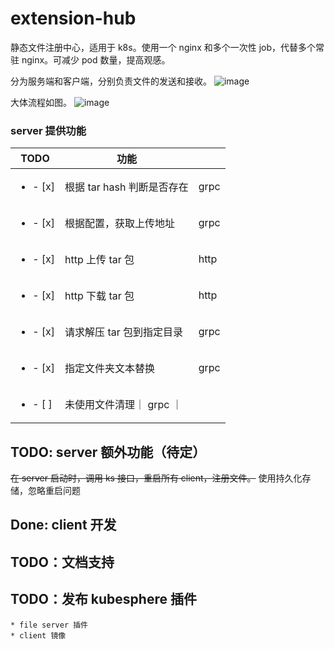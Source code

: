 # extension-hub

静态文件注册中心，适用于 k8s。使用一个 nginx 和多个一次性 job，代替多个常驻 nginx。可减少 pod 数量，提高观感。


分为服务端和客户端，分别负责文件的发送和接收。
![image](https://github.com/yazhouio/extension-hub/assets/17949154/72e2d576-1921-4305-87eb-56dc2e596227)

大体流程如图。
![image](https://github.com/yazhouio/extension-hub/assets/17949154/e1b30011-6bcb-430f-8d08-3c365bb22ec5)


### server 提供功能
| TODO | 功能 | |
| --- | --- | --- |
| <ul><li>- [x] </li></ul> | 根据 tar hash 判断是否存在 | grpc |
| <ul><li>- [x] </li></ul> | 根据配置，获取上传地址 | grpc |
| <ul><li>- [x] </li></ul> | http 上传 tar 包 | http |
| <ul><li>- [x] </li></ul> | http 下载 tar 包 | http |
| <ul><li>- [x] </li></ul> | 请求解压 tar 包到指定目录 | grpc |
| <ul><li>- [x] </li></ul> | 指定文件夹文本替换 | grpc |
| <ul><li>- [ ] </li></ul> | 未使用文件清理｜ grpc ｜

## TODO: server 额外功能（待定）
~~在 server 启动时，调用 ks 接口，重启所有 client，注册文件。~~ 使用持久化存储，忽略重启问题

## Done: client 开发
## TODO：文档支持
## TODO：发布 kubesphere 插件
    * file server 插件
    * client 镜像

